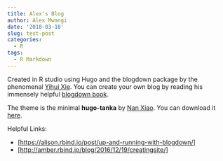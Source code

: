 ```yaml
---
title: Alex's Blog
author: Alex Mwangi
date: '2018-03-18'
slug: test-post
categories:
  - R
tags:
  - R Markdown
---
```


Created in R studio using Hugo and the blogdown package by the phenomenal [Yihui Xie](https://twitter.com/xieyihui). You can create your own blog by reading his immensely helpful [blogdown book](https://bookdown.org/yihui/blogdown/). 

The theme is the minimal **hugo-tanka** by [Nan Xiao](https://twitter.com/road2stat). You can download it [here](https://github.com/road2stat/hugo-tanka).

Helpful Links:

+ [https://alison.rbind.io/post/up-and-running-with-blogdown/]
+ [http://amber.rbind.io/blog/2016/12/19/creatingsite/]